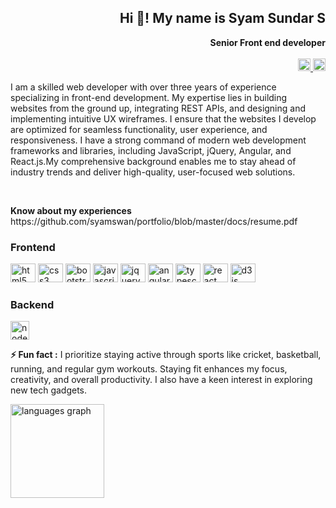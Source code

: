 <div align="right">

  <h2>Hi 👋! My name is Syam Sundar S</h2>
  <b> Senior Front end developer</b>
  <br> <br>

  <a href="syamsundardeveloper98@gmail.com" target="_blank">
    <img
      src="https://img.shields.io/static/v1?message=Gmail&logo=gmail&label=&color=D14836&logoColor=white&labelColor=&style=flat"
      height="20" alt="gmail logo" />
  </a>
  <a href="https://x.com/syam_sundar_ss" target="_blank">
    <img
      src="https://img.shields.io/static/v1?message=Twitter&logo=twitter&label=&color=1DA1F2&logoColor=white&labelColor=&style=flat"
      height="20" alt="twitter logo" />
  </a>

</div>

<div>

  <p align="left">I am a skilled web developer with over three years of experience specializing in front-end
    development. My expertise lies in building websites from the ground up, integrating REST APIs, and designing and
    implementing intuitive UX wireframes. I ensure that the websites I develop are optimized for seamless
    functionality,
    user experience, and responsiveness. I have a strong command of modern web development frameworks and libraries,
    including JavaScript, jQuery, Angular, and React.js.My comprehensive background enables me to stay ahead of
    industry
    trends and deliver high-quality, user-focused web solutions.</p>

  <br>

  <p align="left">
    <b> Know about my experiences</b> <br>
    https://github.com/syamswan/portfolio/blob/master/docs/resume.pdf
  </p>

</div>

<div align="left">

  <h3> Frontend </h3>

  <img src="https://cdn.jsdelivr.net/gh/devicons/devicon/icons/html5/html5-original.svg" height="30" width="40"
    alt="html5 logo" />
  <img src="https://cdn.jsdelivr.net/gh/devicons/devicon/icons/css3/css3-original.svg" height="30" width="40"
    alt="css3 logo" />
  <img src="https://cdn.jsdelivr.net/gh/devicons/devicon/icons/bootstrap/bootstrap-original.svg" height="30" width="40"
    alt="bootstrap logo" />
  <img src="https://cdn.jsdelivr.net/gh/devicons/devicon/icons/javascript/javascript-original.svg" height="30"
    width="40" alt="javascript logo" />
  <img src="https://cdn.jsdelivr.net/gh/devicons/devicon/icons/jquery/jquery-original.svg" height="30" width="40"
    alt="jquery logo" />
  <img src="https://cdn.jsdelivr.net/gh/devicons/devicon/icons/angularjs/angularjs-original.svg" height="30" width="40"
    alt="angularjs logo" />
  <img src="https://cdn.jsdelivr.net/gh/devicons/devicon/icons/typescript/typescript-original.svg" height="30"
    width="40" alt="typescript logo" />
  <img src="https://cdn.jsdelivr.net/gh/devicons/devicon/icons/react/react-original.svg" height="30" width="40"
    alt="react logo" />
  <img src="https://cdn.jsdelivr.net/gh/devicons/devicon/icons/d3js/d3js-original.svg" height="30" width="40"
    alt="d3js logo" />


  <h3> Backend </h3>

  <img src="https://cdn.jsdelivr.net/gh/devicons/devicon/icons/nodejs/nodejs-original.svg" height="30"
    alt="nodejs logo" />
  </p>

</div>

<p><b> ⚡ Fun fact :</b> I prioritize staying active through sports like cricket, basketball, running, and regular gym
  workouts. Staying fit enhances my focus, creativity, and overall productivity. I also have a keen interest in
  exploring new tech gadgets.</p>

<!-- <img align="left"
  src="https://github-readme-stats.vercel.app/api?username=syamswan&hide_title=false&hide_rank=false&show_icons=true&include_all_commits=true&count_private=true&disable_animations=false&theme=dracula&locale=en&hide_border=false"
  height="150" alt="stats graph" /> <br> -->
<img align="left"
  src="https://github-readme-stats.vercel.app/api/top-langs?username=syamswan&locale=en&hide_title=false&layout=compact&card_width=320&langs_count=5&theme=dracula&hide_border=false"
  height="150" alt="languages graph" />

<!-- <img align="right" style="height: 20px; width: auto;"
  src="https://visitor-badge.laobi.icu/badge?page_id=syamswan.syamswan&" /> -->
